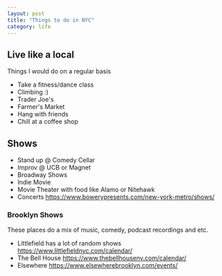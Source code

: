 ```yaml
---
layout: post
title: "Things to do in NYC" 
category: life
---
```


## Live like a local
Things I would do on a regular basis

- Take a fitness/dance class
- Climbing :)
- Trader Joe's
- Farmer's Market
- Hang with friends
- Chill at a coffee shop

## Shows
- Stand up @ Comedy Cellar
- Improv @ UCB or Magnet
- Broadway Shows
- Indie Movie
- Movie Theater with food like Alamo or Nitehawk
- Concerts <https://www.bowerypresents.com/new-york-metro/shows/>
### Brooklyn Shows
These places do a mix of music, comedy, podcast recordings and etc.
- Littlefield has a lot of random shows <https://www.littlefieldnyc.com/calendar/>
- The Bell House <https://www.thebellhouseny.com/calendar/>
- Elsewhere <https://www.elsewherebrooklyn.com/events/>


